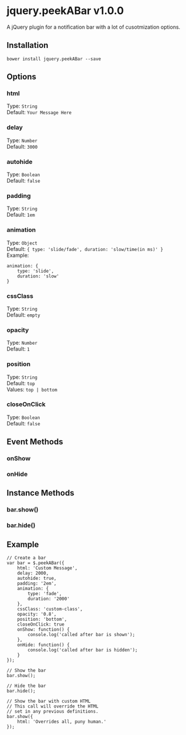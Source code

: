 # jquery.peekABar v1.0.0

A jQuery plugin for a notification bar with a lot of cusotmization options.

## Installation

```
bower install jquery.peekABar --save
```

## Options

### html
Type: `String`  
Default: `Your Message Here`

### delay
Type: `Number`  
Default: `3000`

### autohide
Type: `Boolean`  
Default: `false`

### padding
Type: `String`  
Default: `1em`

### animation
Type: `Object`  
Default: `{ type: 'slide/fade', duration: 'slow/time(in ms)' }`  
Example:  
```
animation: {
	type: 'slide',
	duration: 'slow'
}
```

### cssClass
Type: `String`  
Default: `empty`

### opacity
Type: `Number`  
Default: `1`

### position
Type: `String`  
Default: `top`  
Values: `top | bottom`

### closeOnClick
Type: `Boolean`  
Default: `false`

## Event Methods

### onShow

### onHide

## Instance Methods

### bar.show()

### bar.hide()

## Example
```
// Create a bar
var bar = $.peekABar({
	html: 'Custom Message',
	delay: 2000,
	autohide: true,
	padding: '2em',
	animation: {
		type: 'fade',
		duration: '2000'
	},
	cssClass: 'custom-class',
	opacity: '0.8',
	position: 'bottom',
	closeOnClick: true
	onShow: function() {
		console.log('called after bar is shown');
	},
	onHide: function() {
		console.log('called after bar is hidden');
	}
});

// Show the bar
bar.show();

// Hide the bar
bar.hide();

// Show the bar with custom HTML
// This call will override the HTML
// set in any previous definitions.
bar.show({
	html: 'Overrides all, puny human.'
});
```
